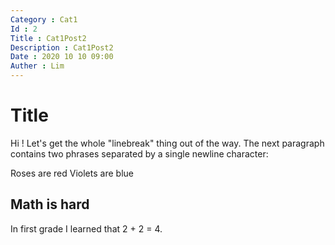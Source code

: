 ```yaml
---
Category : Cat1
Id : 2
Title : Cat1Post2
Description : Cat1Post2
Date : 2020 10 10 09:00
Auther : Lim
---
```


# Title

Hi ! Let's get the whole "linebreak" thing out of the way.
The next paragraph contains two phrases separated by a single newline character:

Roses are red
Violets are blue

## Math is hard

In first grade I learned that 2 + 2 = 4.